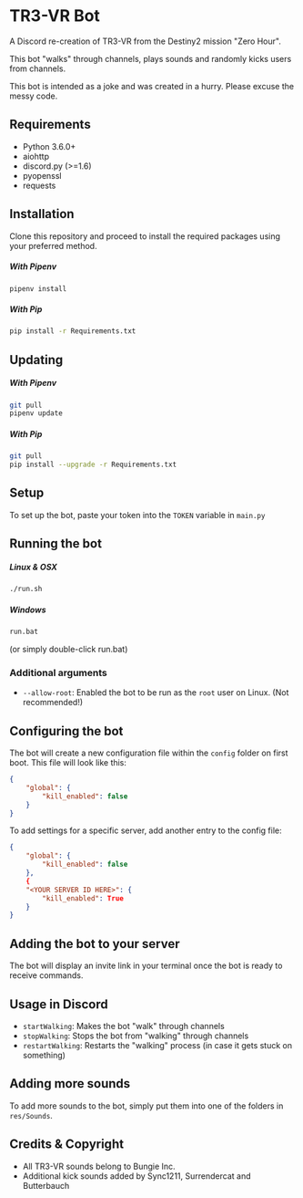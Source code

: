 # TR3-VR Bot

A Discord re-creation of TR3-VR from the Destiny2 mission "Zero Hour".

This bot "walks" through channels, plays sounds and randomly kicks users from channels.



This bot is intended as a joke and was created in a hurry. Please excuse the messy code.


## Requirements
* Python 3.6.0+
* aiohttp
* discord.py (>=1.6)
* pyopenssl
* requests

## Installation

Clone this repository and proceed to install the required packages using your preferred method.

##### With Pipenv
```bash
pipenv install
```

##### With Pip
```bash
pip install -r Requirements.txt
```

## Updating

##### With Pipenv
```bash
git pull
pipenv update
```

##### With Pip

```bash
git pull
pip install --upgrade -r Requirements.txt
```

## Setup
To set up the bot, paste your token into the `TOKEN` variable in `main.py`

## Running the bot

##### Linux & OSX
```bash
./run.sh
```

##### Windows
```cmd
run.bat
```
(or simply double-click run.bat)


### Additional arguments
* `--allow-root`: Enabled the bot to be run as the `root` user on Linux. (Not recommended!)


## Configuring the bot

The bot will create a new configuration file within the `config` folder on first boot.
This file will look like this:

```json
{
    "global": {
        "kill_enabled": false
    }
}
```

To add settings for a specific server, add another entry to the config file:

```json
{
    "global": {
        "kill_enabled": false
    },
    {
    "<YOUR SERVER ID HERE>": {
        "kill_enabled": True
    }
}
```


## Adding the bot to your server

The bot will display an invite link in your terminal once the bot is ready to receive commands.


## Usage in Discord

* `startWalking`: Makes the bot "walk" through channels
* `stopWalking`: Stops the bot from "walking" through channels 
* `restartWalking`:  Restarts the "walking" process (in case it gets stuck on something)

## Adding more sounds

To add more sounds to the bot, simply put them into one of the folders in `res/Sounds`.

## Credits & Copyright

* All TR3-VR sounds belong to Bungie Inc.
* Additional kick sounds added by Sync1211, Surrendercat and Butterbauch
